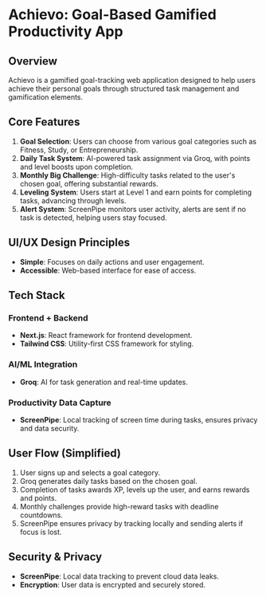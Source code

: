 # Achievo: Goal-Based Gamified Productivity App

## Overview
Achievo is a gamified goal-tracking web application designed to help users achieve their personal goals through structured task management and gamification elements.

## Core Features
1. **Goal Selection**: Users can choose from various goal categories such as Fitness, Study, or Entrepreneurship.
2. **Daily Task System**: AI-powered task assignment via Groq, with points and level boosts upon completion.
3. **Monthly Big Challenge**: High-difficulty tasks related to the user's chosen goal, offering substantial rewards.
4. **Leveling System**: Users start at Level 1 and earn points for completing tasks, advancing through levels.
5. **Alert System**: ScreenPipe monitors user activity, alerts are sent if no task is detected, helping users stay focused.

## UI/UX Design Principles
- **Simple**: Focuses on daily actions and user engagement.
- **Accessible**: Web-based interface for ease of access.

## Tech Stack
### Frontend + Backend
- **Next.js**: React framework for frontend development.
- **Tailwind CSS**: Utility-first CSS framework for styling.
### AI/ML Integration
- **Groq**: AI for task generation and real-time updates.
### Productivity Data Capture
- **ScreenPipe**: Local tracking of screen time during tasks, ensures privacy and data security.

## User Flow (Simplified)
1. User signs up and selects a goal category.
2. Groq generates daily tasks based on the chosen goal.
3. Completion of tasks awards XP, levels up the user, and earns rewards and points.
4. Monthly challenges provide high-reward tasks with deadline countdowns.
5. ScreenPipe ensures privacy by tracking locally and sending alerts if focus is lost.

## Security & Privacy
- **ScreenPipe**: Local data tracking to prevent cloud data leaks.
- **Encryption**: User data is encrypted and securely stored.

